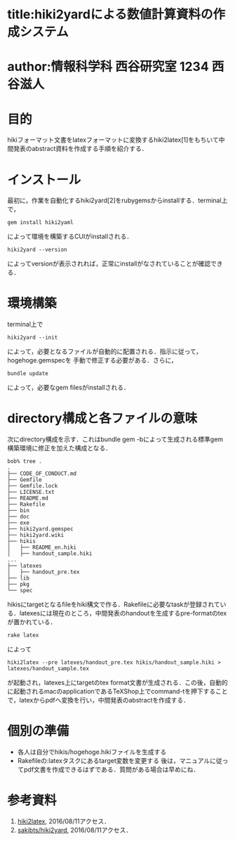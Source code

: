 # title:hiki2yardによる数値計算資料の作成システム
# author:情報科学科 西谷研究室 1234 西谷滋人

# 目的
hikiフォーマット文書をlatexフォーマットに変換するhiki2latex[1]をもちいて中間発表のabstract資料を作成する手順を紹介する．

# インストール
最初に，作業を自動化するhiki2yard[2]をrubygemsからinstallする．terminal上で，
```
gem install hiki2yaml
```
によって環境を構築するCUIがinstallされる．
```
hiki2yard --version
```
によってversionが表示されれば，正常にinstallがなされていることが確認できる．

# 環境構築
terminal上で
```
hiki2yard --init
```
によって，必要となるファイルが自動的に配置される．指示に従って，hogehoge.gemspecを
手動で修正する必要がある．さらに，
```
bundle update
```
によって，必要なgem filesがinstallされる．

# directory構成と各ファイルの意味
次にdirectory構成を示す．これはbundle gem -bによって生成される標準gem構築環境に修正を加えた構成となる．
```
bob% tree .
.
├── CODE_OF_CONDUCT.md
├── Gemfile
├── Gemfile.lock
├── LICENSE.txt
├── README.md
├── Rakefile
├── bin
├── doc
├── exe
├── hiki2yard.gemspec
├── hiki2yard.wiki
├── hikis
│   ├── README_en.hiki
│   ├── handout_sample.hiki
...
├── latexes
│   ├── handout_pre.tex
├── lib
├── pkg
└── spec
```
hikisにtargetとなるfileをhiki構文で作る．Rakefileに必要なtaskが登録されている．latexesには現在のところ，中間発表のhandoutを生成するpre-formatのtexが置かれている．
```
rake latex
```
によって
```
hiki2latex --pre latexes/handout_pre.tex hikis/handout_sample.hiki > latexes/handout_sample.tex
```
が起動され，latexes上にtargetのtex format文書が生成される．この後，自動的に起動されるmacのapplicationであるTeXShop上でcommand-tを押下することで，latexからpdfへ変換を行い，中間発表のabstractを作成する．

# 個別の準備
- 各人は自分でhikis/hogehoge.hikiファイルを生成する
- Rakefileの:latexタスクにあるtarget変数を変更する
後は，マニュアルに従ってpdf文書を作成できるはずである．質問がある場合は早めにね．

# 参考資料
1. [hiki2latex](https://rubygems.org/gems/hiki2latex), 2016/08/11アクセス．
1. [sakibts/hiki2yard](https://github.com/sakibts/hiki2yard), 2016/08/11アクセス．
